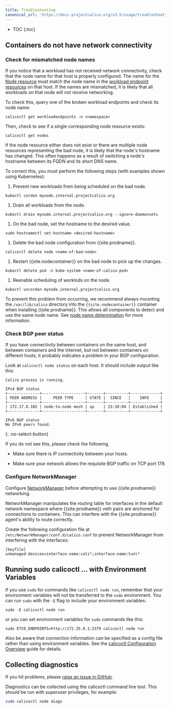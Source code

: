 ```yaml
---
title: Troubleshooting
canonical_url: 'https://docs.projectcalico.org/v3.5/usage/troubleshooting/index'
---
```


* TOC
{:toc}

## Containers do not have network connectivity

### Check for mismatched node names

If you notice that a workload has not received network connectivity, check
that the node name for that host is properly configured. The name for the [Node resource](../../reference/calicoctl/resources/node) must match
the node name in the [workload endpoint resources](../../reference/calicoctl/resources/workloadendpoint) on that host. If the names are mismatched,
it is likely that all workloads on that node will not receive networking.

To check this, query one of the broken workload endpoints and check its node name:

	calicoctl get workloadendpoints -n <namespace>

Then, check to see if a single corresponding node resource exists:

	calicoctl get nodes

If the node resource either does not exist or there are multiple node resources representing the bad node, it is likely that the node's hostname has changed. This often happens
as a result of switching a node's hostname between its FQDN and its short DNS name.

To correct this, you must perform the following steps (with examples shown using Kubernetes):

1. Prevent new workloads from being scheduled on the bad node.
```
kubectl cordon mynode.internal.projectcalico.org
```
1. Drain all workloads from the node.
```
kubectl drain mynode.internal.projectcalico.org --ignore-daemonsets
```
1. On the bad node, set the hostname to the desired value.
```
sudo hostnamectl set-hostname <desired-hostname>
```
1. Delete the bad node configuration from {{site.prodname}}.
```
calicoctl delete node <name-of-bad-node>
```
1. Restart {{site.nodecontainer}} on the bad node to pick up the changes.
```
kubectl delete pod -n kube-system <name-of-calico-pod>
```
1. Reenable scheduling of worklods on the node.
```
kubectl uncordon mynode.internal.projectcalico.org
```

To prevent this problem from occurring, we recommend always mounting the `/var/lib/calico` directory into the `{{site.nodecontainer}}`
container when installing {{site.prodname}}. This allows all components to detect and use the same node name. See
[node name determination](../../reference/node/configuration#node-name-determination) for more information.

### Check BGP peer status

If you have connectivity between containers on the same host, and between
containers and the Internet, but not between containers on different hosts, it
probably indicates a problem in your BGP configuration.

Look at `calicoctl node status` on each host.  It should include output like this:

```
Calico process is running.

IPv4 BGP status
+--------------+-------------------+-------+----------+-------------+
| PEER ADDRESS |     PEER TYPE     | STATE |  SINCE   |    INFO     |
+--------------+-------------------+-------+----------+-------------+
| 172.17.8.102 | node-to-node mesh | up    | 23:30:04 | Established |
+--------------+-------------------+-------+----------+-------------+

IPv6 BGP status
No IPv6 peers found.
```
{: .no-select-button}

If you do not see this, please check the following.

- Make sure there is IP connectivity between your hosts.

- Make sure your network allows the requisite BGP traffic on TCP port 179.

### Configure NetworkManager

Configure [NetworkManager](https://help.ubuntu.com/community/NetworkManager) before
attempting to use {{site.prodname}} networking.

NetworkManager manipulates the routing table for interfaces in the default network
namespace where {{site.prodname}} veth pairs are anchored for connections to containers.
This can interfere with the {{site.prodname}} agent's ability to route correctly.

Create the following configuration file at `/etc/NetworkManager/conf.d/calico.conf` to prevent
NetworkManager from interfering with the interfaces:

```
[keyfile]
unmanaged-devices=interface-name:cali*;interface-name:tunl*
```

## Running sudo calicoctl ... with Environment Variables

If you use `sudo` for commands like `calicoctl node run`, remember that your environment
variables will not be transferred to the `sudo` environment.  You can run `sudo` with
the `-E` flag to include your environment variables:

```shell
sudo -E calicoctl node run
```

or you can set environment variables for `sudo` commands like this:

```shell
sudo ETCD_ENDPOINTS=http://172.25.0.1:2379 calicoctl node run
```

Also be aware that connection information can be specified as a config
file rather than using environment variables.  See the
[calicoctl Configuration Overview]({{site.baseurl}}/{{page.version}}/reference/calicoctl/setup)
guide for details.

## Collecting diagnostics

If you hit problems, please [raise an issue in GitHub](https://github.com/projectcalico/calico/issues).

Diagnostics can be collected using the calicoctl command line tool. This should be run with superuser privileges,
for example:

```bash
sudo calicoctl node diags
```
